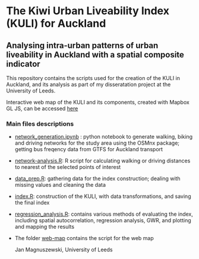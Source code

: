 # The Kiwi Urban Liveability Index (KULI) for Auckland

## Analysing intra-urban patterns of urban liveability in Auckland with a spatial composite indicator

This repository contains the scripts used for the creation of the KULI in Auckland, and its analysis as part of my disseratation project at the University of Leeds.

Interactive web map of the KULI and its components, created with Mapbox GL JS, can be accessed [here](https://jan.magnuszewski.com/kuli)

### Main files descriptions

- [network_generation.ipynb](https://github.com/jankomag/uli-nz/blob/master/network_generation.ipynb) : python notebook to generate walking, biking and driving networks for the study area using the
  OSMnx package; getting bus freqency data from GTFS for Auckland transport
- [network-analysis.R](https://github.com/jankomag/uli-nz/blob/master/network-analysis.R): R script for calculating walking or driving distances to nearest of the selected points of interest
- [data_prep.R](https://github.com/jankomag/uli-nz/blob/master/data_prep.R): gathering data for the index construction; dealing with missing values and cleaning the data
- [index.R](https://github.com/jankomag/uli-nz/blob/master/index.R): construction of the KULI, with data transformations, and saving the final index
- [regression_analysis.R](https://github.com/jankomag/uli-nz/blob/master/regression_analysis.R): contains various methods of evaluating the index, including spatial autocorrelation, regression analysis, GWR, and plotting and mapping the results
- The folder [web-map](https://github.com/jankomag/uli-nz/tree/master/web-map) contains the script for the web map

  Jan Magnuszewski, University of Leeds
